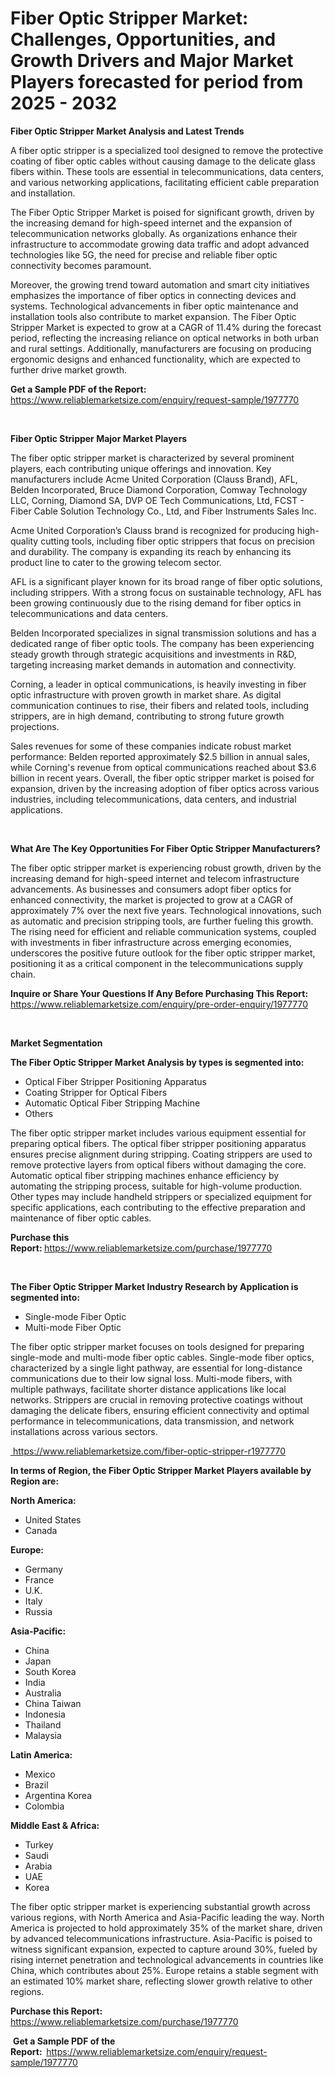<p><h1>Fiber Optic Stripper Market: Challenges, Opportunities, and Growth Drivers and Major Market Players forecasted for period from 2025 - 2032</h1></p><p><strong>Fiber Optic Stripper Market Analysis and Latest Trends</strong></p>
<p><p>A fiber optic stripper is a specialized tool designed to remove the protective coating of fiber optic cables without causing damage to the delicate glass fibers within. These tools are essential in telecommunications, data centers, and various networking applications, facilitating efficient cable preparation and installation.</p><p>The Fiber Optic Stripper Market is poised for significant growth, driven by the increasing demand for high-speed internet and the expansion of telecommunication networks globally. As organizations enhance their infrastructure to accommodate growing data traffic and adopt advanced technologies like 5G, the need for precise and reliable fiber optic connectivity becomes paramount. </p><p>Moreover, the growing trend toward automation and smart city initiatives emphasizes the importance of fiber optics in connecting devices and systems. Technological advancements in fiber optic maintenance and installation tools also contribute to market expansion. The Fiber Optic Stripper Market is expected to grow at a CAGR of 11.4% during the forecast period, reflecting the increasing reliance on optical networks in both urban and rural settings. Additionally, manufacturers are focusing on producing ergonomic designs and enhanced functionality, which are expected to further drive market growth.</p></p>
<p><strong>Get a Sample PDF of the Report:&nbsp;</strong> <a href="https://www.reliablemarketsize.com/enquiry/request-sample/1977770?utm_campaign=3010&utm_medium=2&utm_source=Github&utm_content=ia&utm_term=15042025&utm_id=fiber-optic-stripper">https://www.reliablemarketsize.com/enquiry/request-sample/1977770</a></p>
<p>&nbsp;</p>
<p><strong>Fiber Optic Stripper Major Market Players</strong></p>
<p><p>The fiber optic stripper market is characterized by several prominent players, each contributing unique offerings and innovation. Key manufacturers include Acme United Corporation (Clauss Brand), AFL, Belden Incorporated, Bruce Diamond Corporation, Comway Technology LLC, Corning, Diamond SA, DVP OE Tech Communications, Ltd, FCST - Fiber Cable Solution Technology Co., Ltd, and Fiber Instruments Sales Inc.</p><p>Acme United Corporation’s Clauss brand is recognized for producing high-quality cutting tools, including fiber optic strippers that focus on precision and durability. The company is expanding its reach by enhancing its product line to cater to the growing telecom sector.</p><p>AFL is a significant player known for its broad range of fiber optic solutions, including strippers. With a strong focus on sustainable technology, AFL has been growing continuously due to the rising demand for fiber optics in telecommunications and data centers.</p><p>Belden Incorporated specializes in signal transmission solutions and has a dedicated range of fiber optic tools. The company has been experiencing steady growth through strategic acquisitions and investments in R&D, targeting increasing market demands in automation and connectivity.</p><p>Corning, a leader in optical communications, is heavily investing in fiber optic infrastructure with proven growth in market share. As digital communication continues to rise, their fibers and related tools, including strippers, are in high demand, contributing to strong future growth projections.</p><p>Sales revenues for some of these companies indicate robust market performance: Belden reported approximately $2.5 billion in annual sales, while Corning's revenue from optical communications reached about $3.6 billion in recent years. Overall, the fiber optic stripper market is poised for expansion, driven by the increasing adoption of fiber optics across various industries, including telecommunications, data centers, and industrial applications.</p></p>
<p>&nbsp;</p>
<p><strong>What Are The Key Opportunities For Fiber Optic Stripper Manufacturers?</strong></p>
<p><p>The fiber optic stripper market is experiencing robust growth, driven by the increasing demand for high-speed internet and telecom infrastructure advancements. As businesses and consumers adopt fiber optics for enhanced connectivity, the market is projected to grow at a CAGR of approximately 7% over the next five years. Technological innovations, such as automatic and precision stripping tools, are further fueling this growth. The rising need for efficient and reliable communication systems, coupled with investments in fiber infrastructure across emerging economies, underscores the positive future outlook for the fiber optic stripper market, positioning it as a critical component in the telecommunications supply chain.</p></p>
<p><strong>Inquire or Share Your Questions If Any Before Purchasing This Report:</strong> <a href="https://www.reliablemarketsize.com/enquiry/pre-order-enquiry/1977770?utm_campaign=3010&utm_medium=2&utm_source=Github&utm_content=ia&utm_term=15042025&utm_id=fiber-optic-stripper">https://www.reliablemarketsize.com/enquiry/pre-order-enquiry/1977770</a></p>
<p>&nbsp;</p>
<p><strong>Market Segmentation</strong></p>
<p><strong>The Fiber Optic Stripper Market Analysis by types is segmented into:</strong></p>
<p><ul><li>Optical Fiber Stripper Positioning Apparatus</li><li>Coating Stripper for Optical Fibers</li><li>Automatic Optical Fiber Stripping Machine</li><li>Others</li></ul></p>
<p><p>The fiber optic stripper market includes various equipment essential for preparing optical fibers. The optical fiber stripper positioning apparatus ensures precise alignment during stripping. Coating strippers are used to remove protective layers from optical fibers without damaging the core. Automatic optical fiber stripping machines enhance efficiency by automating the stripping process, suitable for high-volume production. Other types may include handheld strippers or specialized equipment for specific applications, each contributing to the effective preparation and maintenance of fiber optic cables.</p></p>
<p><strong>Purchase this Report:&nbsp;</strong><a href="https://www.reliablemarketsize.com/purchase/1977770?utm_campaign=3010&utm_medium=2&utm_source=Github&utm_content=ia&utm_term=15042025&utm_id=fiber-optic-stripper">https://www.reliablemarketsize.com/purchase/1977770</a></p>
<p>&nbsp;</p>
<p><strong>The Fiber Optic Stripper Market Industry Research by Application is segmented into:</strong></p>
<p><ul><li>Single-mode Fiber Optic</li><li>Multi-mode Fiber Optic</li></ul></p>
<p><p>The fiber optic stripper market focuses on tools designed for preparing single-mode and multi-mode fiber optic cables. Single-mode fiber optics, characterized by a single light pathway, are essential for long-distance communications due to their low signal loss. Multi-mode fibers, with multiple pathways, facilitate shorter distance applications like local networks. Strippers are crucial in removing protective coatings without damaging the delicate fibers, ensuring efficient connectivity and optimal performance in telecommunications, data transmission, and network installations across various sectors.</p></p>
<p><a href="https://www.reliablemarketsize.com/fiber-optic-stripper-r1977770?utm_campaign=3010&utm_medium=2&utm_source=Github&utm_content=ia&utm_term=15042025&utm_id=fiber-optic-stripper">&nbsp;https://www.reliablemarketsize.com/fiber-optic-stripper-r1977770</a></p>
<p><strong>In terms of Region, the Fiber Optic Stripper Market Players available by Region are:</strong></p>
<p>
    <p> <strong> North America: </strong>
        <ul>
            <li>United States</li>
            <li>Canada</li>
        </ul>
        </p> 
    <p> <strong> Europe: </strong>
        <ul>
            <li>Germany</li>
            <li>France</li>
            <li>U.K.</li>
            <li>Italy</li>
            <li>Russia</li>
        </ul>
        </p> 
    <p> <strong> Asia-Pacific: </strong>
        <ul>
            <li>China</li>
            <li>Japan</li>
            <li>South Korea</li>
            <li>India</li>
            <li>Australia</li>
            <li>China Taiwan</li>
            <li>Indonesia</li>
            <li>Thailand</li>
            <li>Malaysia</li>
        </ul>
        </p> 
    <p> <strong> Latin America: </strong>
        <ul>
            <li>Mexico</li>
            <li>Brazil</li>
            <li>Argentina Korea</li>
            <li>Colombia</li>
        </ul>
        </p> 
    <p> <strong> Middle East & Africa: </strong>
        <ul>
            <li>Turkey</li>
            <li>Saudi</li>
            <li>Arabia</li>
            <li>UAE</li>
            <li>Korea</li>
        </ul>
    </p>
    </p>
<p><p>The fiber optic stripper market is experiencing substantial growth across various regions, with North America and Asia-Pacific leading the way. North America is projected to hold approximately 35% of the market share, driven by advanced telecommunications infrastructure. Asia-Pacific is poised to witness significant expansion, expected to capture around 30%, fueled by rising internet penetration and technological advancements in countries like China, which contributes about 25%. Europe retains a stable segment with an estimated 10% market share, reflecting slower growth relative to other regions.</p></p>
<p><strong>Purchase this Report: </strong><a href="https://www.reliablemarketsize.com/purchase/1977770?utm_campaign=3010&utm_medium=2&utm_source=Github&utm_content=ia&utm_term=15042025&utm_id=fiber-optic-stripper">https://www.reliablemarketsize.com/purchase/1977770</a></p>
<p>&nbsp;<strong>Get a Sample PDF of the Report:&nbsp;&nbsp;</strong><a href="https://www.reliablemarketsize.com/enquiry/request-sample/1977770?utm_campaign=3010&utm_medium=2&utm_source=Github&utm_content=ia&utm_term=15042025&utm_id=fiber-optic-stripper">https://www.reliablemarketsize.com/enquiry/request-sample/1977770</a></p>
<p><strong></strong></p>
<p><p></p><p></p><p></p></p>